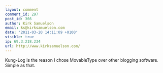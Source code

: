 ```yaml
---
layout: comment
comment_id: 297
post_id: 366
author: Kirk Samuelson
email: ks@kirksamuelson.com
date: '2011-03-20 14:11:09 +0100'
visible: true
ip: 69.3.218.234
url: http://www.kirksamuelson.com/
---
```

Kung-Log is the reason I chose MovableType over other blogging software. Simple as that.
